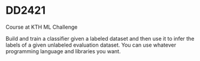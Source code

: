 # DD2421
Course at KTH
ML Challenge

Build and train a classifier given a labeled dataset and then use it to infer the labels of a given unlabeled evaluation dataset. 
You can use whatever programming language and libraries you want.
